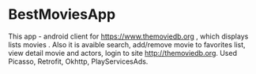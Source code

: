 # BestMoviesApp

This app - android client for https://www.themoviedb.org , which displays lists movies . 
Also it is avaible search, add/remove movie to favorites list, 
view detail movie and actors, login to site http://themoviedb.org. 
Used Picasso, Retrofit, Okhttp, PlayServicesAds.
